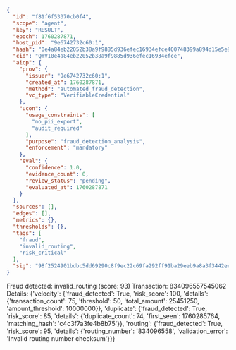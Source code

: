 ```json
{
  "id": "f81f6f53370cb0f4",
  "scope": "agent",
  "key": "RESULT",
  "epoch": 1760287871,
  "host_pid": "9e6742732c60:1",
  "hash": "0e4a84eb22052b38a9f9885d936efec16934efce400748399a894d15e5e9e637",
  "cid": "QmV10e4a84eb22052b38a9f9885d936efec16934efce",
  "aicp": {
    "prov": {
      "issuer": "9e6742732c60:1",
      "created_at": 1760287871,
      "method": "automated_fraud_detection",
      "vc_type": "VerifiableCredential"
    },
    "ucon": {
      "usage_constraints": [
        "no_pii_export",
        "audit_required"
      ],
      "purpose": "fraud_detection_analysis",
      "enforcement": "mandatory"
    },
    "eval": {
      "confidence": 1.0,
      "evidence_count": 0,
      "review_status": "pending",
      "evaluated_at": 1760287871
    }
  },
  "sources": [],
  "edges": [],
  "metrics": {},
  "thresholds": {},
  "tags": [
    "fraud",
    "invalid_routing",
    "risk_critical"
  ],
  "sig": "98f2524901bdbc5dd69290c8f9ec22c69fa292ff91ba29eeb9a8a3f3442eed42"
}
```

Fraud detected: invalid_routing (score: 93)
Transaction: 834096557545062
Details: {'velocity': {'fraud_detected': True, 'risk_score': 100, 'details': {'transaction_count': 75, 'threshold': 50, 'total_amount': 25451250, 'amount_threshold': 10000000}}, 'duplicate': {'fraud_detected': True, 'risk_score': 85, 'details': {'duplicate_count': 74, 'first_seen': 1760285764, 'matching_hash': 'c4c3f7a3fe4b8b75'}}, 'routing': {'fraud_detected': True, 'risk_score': 95, 'details': {'routing_number': '834096558', 'validation_error': 'Invalid routing number checksum'}}}